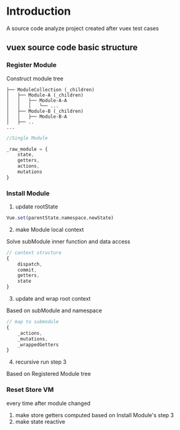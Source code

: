 # Introduction

A source code analyze project created after vuex test cases

## vuex source code basic structure

### Register Module

Construct module tree

```
├── ModuleCollection (_children)
│   ├── Module-A (_children)
│   │   ├── Module-A-A
│   │   │   └── ...
│   ├── Module-B (_children)
│   │   ├── Module-B-A
│   ├── ..
...
```

```js
//Single Module

_raw_module = {
    state,
    getters,
    actions,
    mutations
}
```

### Install Module

1. update rootState
```js
Vue.set(parentState,namespace,newState)
```
2. make Module local context 

Solve subModule inner function and data access
```js
// context structure
{
    dispatch,
    commit,
    getters,
    state
}
```
3. update and wrap root context 

Based on subModule and namespace

```js
// map to submodule
{
    _actions,
    _mutations,
    _wrappedGetters
}
```
4. recursive run step 3 

Based on Registered Module tree

### Reset Store VM 
every time after module changed

1. make store getters computed based on Install Module's step 3
2. make state reactive
